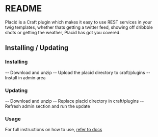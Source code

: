# README

Placid is a Craft plugin which makes it easy to use REST services in your twig templates, whether thats getting a twitter feed, showing off dribbble shots or getting the weather, Placid has got you covered.

## Installing / Updating

### Installing
-- Download and unzip
-- Upload the placid directory to craft/plugins
-- Install in admin area

### Updating
-- Download and unzip
-- Replace placid directory in craft/plugins
-- Refresh admin section and run the update

### Usage
For full instructions on how to use, [refer to docs](http://alecritson.co.uk/documentation/placid/introduction)